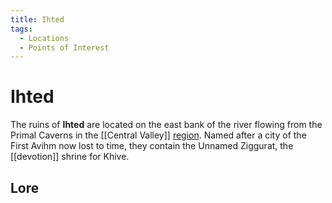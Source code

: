 ```yaml
---
title: Ihted
tags:
  - Locations
  - Points of Interest
---
```


# Ihted

The ruins of **Ihted** are located on the east bank of the river flowing from the Primal Caverns in the [[Central Valley]] [region](/Regions). Named after a city of the First Avihm now lost to time, they contain the Unnamed Ziggurat, the [[devotion]] shrine for Khive.

## Lore

